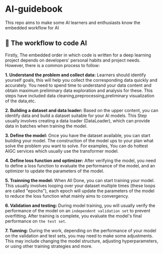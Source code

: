 # AI-guidebook
This repo aims to make some AI learners and enthusiasts know the embedded workflow for AI

## 📖 The workflow to code AI
Firstly, The embedded order in which code is written for a deep learning project depends on developers' personal habits and project needs. However, there is a common process to follow:

**1. Understand the problem and collect data:**
Learners should identify yourself goals, this will help you collect the corresponding data quickly and accurately. You need to spend time to understand your data content and obtain maximum preliminary data exploration and analysis for these.  This steps have included data cleaning,preprocessing,preliminary visualization of the data,etc.

**2. Building a dataset and data loader:**
Based on the upper content, you can identify data and build a dataset suitable for your AI models. This Step usually involves creating a data loader (DataLoader), which can provide data in batches when training the model.

**3. Define the model:** 
Once you have the dataset available, you can start building your model. The construction of the model ups to your plan what solve the problem you want to solve. For examples, You can do hottest AIGC services which usually use the transformer model.

**4. Define loss function and optimizer:**
After verifying the model, you need to define a loss function to evaluate the performance of the model, and an optimizer to update the parameters of the model.

**5. Trainning the model:**
When All Done, you can start training your model. This usually involves looping over your dataset multiple times (these loops are called "epochs"), each epoch will update the parameters of the model to reduce the loss function what mainly aims to convergency.

**6. Validation and testing:**
During model training, you will usually verify the performance of the model on an `independent validation set` to prevent overfitting. After training is complete, you evaluate the model's final performance on `the test set`.

**7. Tunning:**
During the work, depending on the performance of your model on the validation and test sets, you may need to make some adjustments. This may include changing the model structure, adjusting hyperparameters, or using other training strategies and more.


